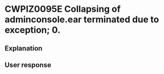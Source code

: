 # CWPIZ0095E Collapsing of adminconsole.ear terminated due to exception; 0.

## Explanation

## User response